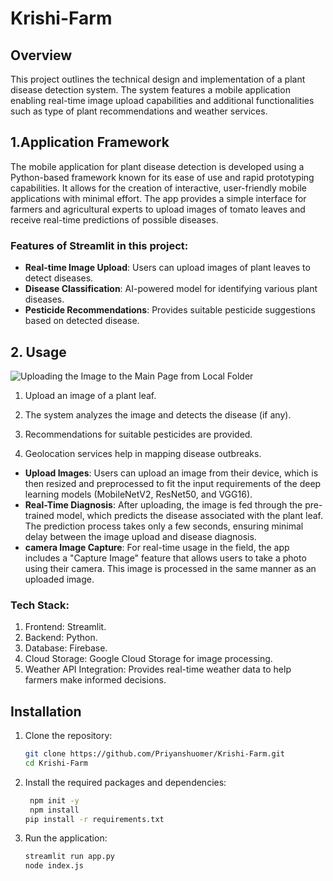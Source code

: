 # Krishi-Farm

## Overview
This project outlines the technical design and implementation of a plant disease detection system. The system features a mobile application enabling real-time image upload capabilities and additional functionalities such as type of plant recommendations and weather services.

## 1.Application Framework
The mobile application for plant disease detection is developed using a Python-based framework known for its ease of use and rapid prototyping capabilities. It allows for the creation of interactive, user-friendly mobile applications with minimal effort. The app provides a simple interface for farmers and agricultural experts to upload images of tomato leaves and receive real-time predictions of possible diseases.

### Features of Streamlit in this project:
- **Real-time Image Upload**: Users can upload images of plant leaves to detect diseases.
- **Disease Classification**: AI-powered model for identifying various plant diseases.
- **Pesticide Recommendations**: Provides suitable pesticide suggestions based on detected disease.

## 2. Usage
![Uploading the Image to the Main Page from Local Folder](https://tse3.mm.bing.net/th?id=OIP.nT113o02ReFJWwwMrDTOnAHaDt&pid=Api&P=0&h=180)  <!-- Replace with your image path -->

1. Upload an image of a plant leaf.

2. The system analyzes the image and detects the disease (if any).

3. Recommendations for suitable pesticides are provided.

4. Geolocation services help in mapping disease outbreaks.

- **Upload Images**: Users can upload an image from their device, which is then resized and preprocessed to fit the input requirements of the deep learning models (MobileNetV2, ResNet50, and VGG16).
- **Real-Time Diagnosis**: After uploading, the image is fed through the pre-trained model, which predicts the disease associated with the plant leaf. The prediction process takes only a few seconds, ensuring minimal delay between the image upload and disease diagnosis.
- **camera Image Capture**: For real-time usage in the field, the app includes a "Capture Image" feature that allows users to take a photo using their camera. This image is processed in the same manner as an uploaded image.

### Tech Stack:
1. Frontend: Streamlit.
2. Backend: Python.
3. Database: Firebase.
4. Cloud Storage: Google Cloud Storage for image processing.
5. Weather API Integration: Provides real-time weather data to help farmers make informed decisions.


## Installation
1. Clone the repository:
   ```bash
   git clone https://github.com/Priyanshuomer/Krishi-Farm.git
   cd Krishi-Farm
   ```
2. Install the required packages and dependencies:
   ```bash
    npm init -y
    npm install
   pip install -r requirements.txt
   ```
3. Run the application:
    ```bash
    streamlit run app.py
    node index.js
    ```

